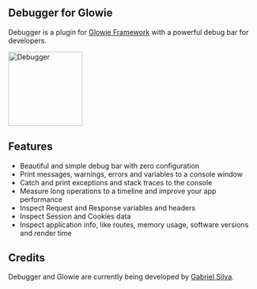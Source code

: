 ## Debugger for Glowie
Debugger is a plugin for [Glowie Framework](https://github.com/glowieframework/glowie) with a powerful debug bar for developers.

<img height="150" src="https://imgur.com/ZHP5ENC.png" alt="Debugger">

## Features
- Beautiful and simple debug bar with zero configuration
- Print messages, warnings, errors and variables to a console window
- Catch and print exceptions and stack traces to the console
- Measure long operations to a timeline and improve your app performance
- Inspect Request and Response variables and headers
- Inspect Session and Cookies data
- Inspect application info, like routes, memory usage, software versions and render time

## Credits
Debugger and Glowie are currently being developed by [Gabriel Silva](https://eugabrielsilva.tk).